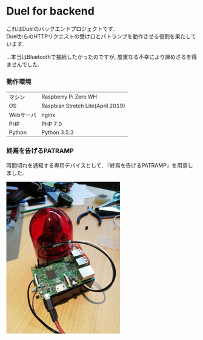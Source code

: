 # Duel for backend
これはDuelのバックエンドプロジェクトです.  
DuelからのHTTPリクエストの受け口とパトランプを動作させる役割を果たしています.

...本当はBluetoothで接続したかったのですが, 度重なる不幸により諦めざるを得ませんでした.

### 動作環境

|||
|:--|:--|
|マシン|Raspberry Pi Zero WH|
|OS|Raspbian Stretch Lite(April 2019)|
|Webサーバ|nginx|
|PHP|PHP 7.0|
|Python|Python 3.5.3|

### 終焉を告げるPATRAMP
時間切れを通知する専用デバイスとして, 『終焉を告げるPATRAMP』を用意しました.

<img src="./img/1.jpg" width="300">
